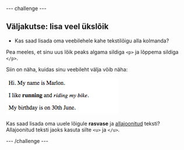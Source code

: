 \--- challenge \---

## Väljakutse: lisa veel üks ​​lõik

- Kas saad lisada oma veebilehele kahe tekstilõigu alla kolmanda?

Pea meeles, et sinu uus lõik peaks algama sildiga `<p>` ja lõppema sildiga `</p>`.

Siin on näha, kuidas sinu veebileht välja võib näha:

![kuvatõmmis](images/birthday-paragraph.png)

Kas saad lisada oma uuele lõigule **rasvase** ja <u>allajoonitud</u> teksti? Allajoonitud teksti jaoks kasuta silte `<u>` ja `</u>`.

\--- /challenge \---